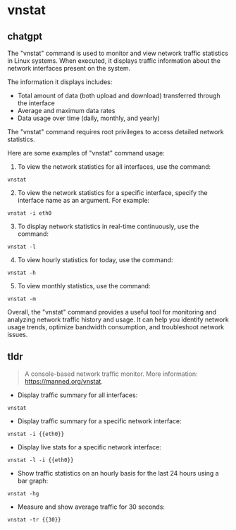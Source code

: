 # vnstat 
## chatgpt 
The "vnstat" command is used to monitor and view network traffic statistics in Linux systems. When executed, it displays traffic information about the network interfaces present on the system. 

The information it displays includes:

- Total amount of data (both upload and download) transferred through the interface
- Average and maximum data rates
- Data usage over time (daily, monthly, and yearly)

The "vnstat" command requires root privileges to access detailed network statistics.

Here are some examples of "vnstat" command usage:

1. To view the network statistics for all interfaces, use the command: 

```
vnstat
```

2. To view the network statistics for a specific interface, specify the interface name as an argument. For example: 

```
vnstat -i eth0
```

3. To display network statistics in real-time continuously, use the command:

```
vnstat -l
```

4. To view hourly statistics for today, use the command: 

```
vnstat -h
```

5. To view monthly statistics, use the command: 

```
vnstat -m
```

Overall, the "vnstat" command provides a useful tool for monitoring and analyzing network traffic history and usage. It can help you identify network usage trends, optimize bandwidth consumption, and troubleshoot network issues. 

## tldr 
 
> A console-based network traffic monitor.
> More information: <https://manned.org/vnstat>.

- Display traffic summary for all interfaces:

`vnstat`

- Display traffic summary for a specific network interface:

`vnstat -i {{eth0}}`

- Display live stats for a specific network interface:

`vnstat -l -i {{eth0}}`

- Show traffic statistics on an hourly basis for the last 24 hours using a bar graph:

`vnstat -hg`

- Measure and show average traffic for 30 seconds:

`vnstat -tr {{30}}`
